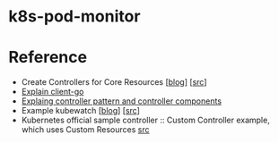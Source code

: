 # k8s-pod-monitor

# Reference

* Create Controllers for Core Resources [[blog](https://medium.com/@trstringer/create-kubernetes-controllers-for-core-and-custom-resources-62fc35ad64a3)] [[src](https://github.com/trstringer/k8s-controller-core-resource)]
* [Explain client-go](https://www.kubernetes.org.cn/1309.html)
* [Explaing controller pattern and controller components](https://engineering.bitnami.com/articles/a-deep-dive-into-kubernetes-controllers.html)
* Example kubewatch [[blog](https://engineering.bitnami.com/articles/kubewatch-an-example-of-kubernetes-custom-controller.html)] [[src](https://github.com/bitnami-labs/kubewatch)]
* Kubernetes official sample controller :: Custom Controller example, which uses Custom Resources [src](https://github.com/kubernetes/sample-controller)

